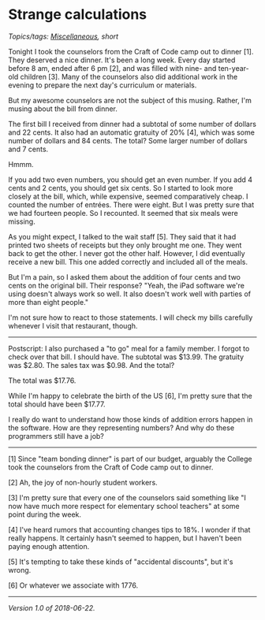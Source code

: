 Strange calculations
====================

*Topics/tags: [Miscellaneous](index-misc), short*

Tonight I took the counselors from the Craft of Code camp out to dinner
[1].  They deserved a nice dinner.  It's been a long week.  Every day
started before 8 am, ended after 6 pm [2], and was filled with nine- and 
ten-year-old children [3].  Many of the counselors also did additional work
in the evening to prepare the next day's curriculum or materials.

But my awesome counselors are not the subject of this musing.  Rather,
I'm musing about the bill from dinner.

The first bill I received from dinner had a subtotal of some number of
dollars and 22 cents.  It also had an automatic gratuity of 20% [4],
which was some number of dollars and 84 cents.  The total?  Some larger
number of dollars and 7 cents.  

Hmmm.

If you add two even numbers, you should get an even number.  If you add
4 cents and 2 cents, you should get six cents.  So I started to look more
closely at the bill, which, while expensive, seemed comparatively cheap.
I counted the number of entrées.  There were eight.  But I was pretty sure
that we had fourteen people.  So I recounted.  It seemed that six meals
were missing.

As you might expect, I talked to the wait staff [5].  They said that
it had printed two sheets of receipts but they only brought me one.
They went back to get the other.  I never got the other half.  However,
I did eventually receive a new bill.  This one added correctly and
included all of the meals.

But I'm a pain, so I asked them about the addition of four cents and two
cents on the original bill.  Their response? "Yeah, the iPad software
we're using doesn't always work so well.  It also doesn't work well with
parties of more than eight people."

I'm not sure how to react to those statements.  I will check my bills
carefully whenever I visit that restaurant, though.

---

Postscript: I also purchased a "to go" meal for a family member.  I forgot to
check over that bill.  I should have.  The subtotal was $13.99.  The gratuity
was $2.80.  The sales tax was $0.98.  And the total?

The total was $17.76.

While I'm happy to celebrate the birth of the US [6], I'm pretty sure that
the total should have been $17.77.

I really do want to understand how those kinds of addition errors happen
in the software.  How are they representing numbers?  And why do these
programmers still have a job?

---

[1] Since "team bonding dinner" is part of our budget, arguably the College
took the counselors from the Craft of Code camp out to dinner.

[2] Ah, the joy of non-hourly student workers.

[3] I'm pretty sure that every one of the counselors said something like
"I now have much more respect for elementary school teachers" at some
point during the week.

[4] I've heard rumors that accounting changes tips to 18%.  I wonder if that
really happens.  It certainly hasn't seemed to happen, but I haven't been
paying enough attention.

[5] It's tempting to take these kinds of "accidental discounts", but it's
wrong.

[6] Or whatever we associate with 1776.

---

*Version 1.0 of 2018-06-22.*
